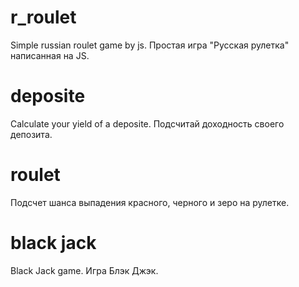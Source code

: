 # r_roulet
Simple russian roulet game by js.
Простая игра "Русская рулетка" написанная на JS.

# deposite
Calculate your yield of a deposite.
Подсчитай доходность своего депозита.

# roulet
Подсчет шанса выпадения красного, черного и зеро на рулетке.

# black jack
Black Jack game.
Игра Блэк Джэк.
